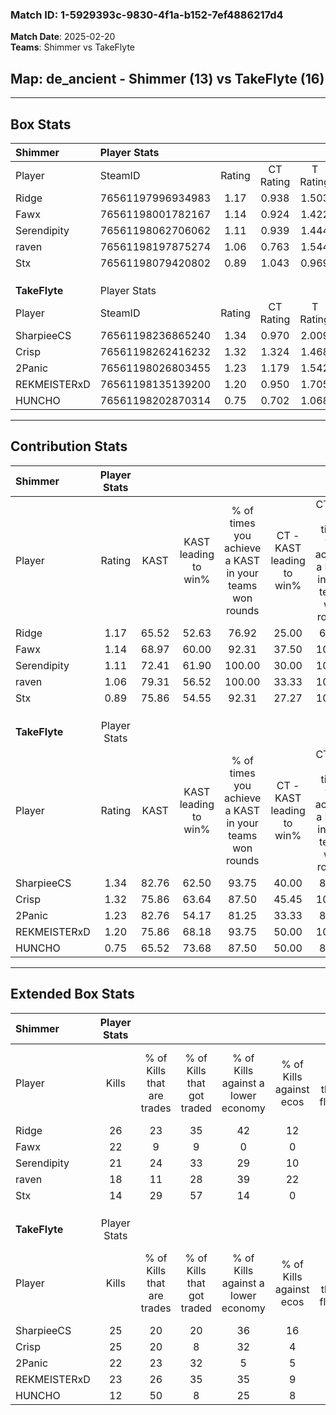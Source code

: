 ### Match ID: 1-5929393c-9830-4f1a-b152-7ef4886217d4  
**Match Date**: 2025-02-20  
**Teams**: Shimmer vs TakeFlyte  

## **Map**: de_ancient - Shimmer (13) vs TakeFlyte (16)  
---  

## Box Stats  

| **Shimmer**   | Player Stats      |        |           |          |       |      |       |         |        |      |     |
| :- | :- | :-: | :-: | :-: | :-: | :-: | :-: | :-: | :-: | :-: | :-: |
| Player        | SteamID           | Rating | CT Rating | T Rating | KAST  | ADR  | Kills | Assists | Deaths | K/D  | HS% |
| Ridge         | 76561197996934983 |  1.17  |   0.938   |  1.503   | 65.52 | 92.5 |  26   |    6    |   25   | 1.04 | 57  |
| Fawx          | 76561198001782167 |  1.14  |   0.924   |  1.422   | 68.97 | 66.3 |  22   |    7    |   17   | 1.29 | 27  |
| Serendipity   | 76561198062706062 |  1.11  |   0.939   |  1.444   | 72.41 | 89.9 |  21   |    8    |   23   | 0.91 | 57  |
| raven         | 76561198197875274 |  1.06  |   0.763   |  1.544   | 79.31 | 80.1 |  18   |    8    |   22   | 0.82 | 38  |
| Stx           | 76561198079420802 |  0.89  |   1.043   |  0.969   | 75.86 | 63.0 |  14   |    8    |   20   | 0.70 | 78  |
|               |                   |        |           |          |       |      |       |         |        |      |     |
|               |                   |        |           |          |       |      |       |         |        |      |     |
|               |                   |        |           |          |       |      |       |         |        |      |     |
| **TakeFlyte** | Player Stats      |        |           |          |       |      |       |         |        |      |     |
| Player        | SteamID           | Rating | CT Rating | T Rating | KAST  | ADR  | Kills | Assists | Deaths | K/D  | HS% |
| SharpieeCS    | 76561198236865240 |  1.34  |   0.970   |  2.009   | 82.76 | 93.3 |  25   |    5    |   21   | 1.19 | 52  |
| Crisp         | 76561198262416232 |  1.32  |   1.324   |  1.468   | 75.86 | 80.0 |  25   |   10    |   18   | 1.39 | 24  |
| 2Panic        | 76561198026803455 |  1.23  |   1.179   |  1.542   | 82.76 | 85.7 |  22   |   10    |   22   | 1.00 | 54  |
| REKMEISTERxD  | 76561198135139200 |  1.20  |   0.950   |  1.705   | 75.86 | 73.3 |  23   |    3    |   19   | 1.21 | 34  |
| HUNCHO        | 76561198202870314 |  0.75  |   0.702   |  1.068   | 65.52 | 63.8 |  12   |   10    |   21   | 0.57 | 33  |
---  

## Contribution Stats  

| **Shimmer**   | Player Stats |       |                      |                                                        |                           |                                                             |                          |                                                            |
| :- | :-: | :-: | :-: | :-: | :-: | :-: | :-: | :-: |
| Player        |    Rating    | KAST  | KAST leading to win% | % of times you achieve a KAST in your teams won rounds | CT - KAST leading to win% | CT - % of times you achieve a KAST in your teams won rounds | T - KAST leading to win% | T - % of times you achieve a KAST in your teams won rounds |
| Ridge         |     1.17     | 65.52 |        52.63         |                         76.92                          |           25.00           |                            66.67                            |          72.73           |                           80.00                            |
| Fawx          |     1.14     | 68.97 |        60.00         |                         92.31                          |           37.50           |                           100.00                            |          75.00           |                           90.00                            |
| Serendipity   |     1.11     | 72.41 |        61.90         |                         100.00                         |           30.00           |                           100.00                            |          90.91           |                           100.00                           |
| raven         |     1.06     | 79.31 |        56.52         |                         100.00                         |           33.33           |                           100.00                            |          71.43           |                           100.00                           |
| Stx           |     0.89     | 75.86 |        54.55         |                         92.31                          |           27.27           |                           100.00                            |          81.82           |                           90.00                            |
|               |              |       |                      |                                                        |                           |                                                             |                          |                                                            |
|               |              |       |                      |                                                        |                           |                                                             |                          |                                                            |
|               |              |       |                      |                                                        |                           |                                                             |                          |                                                            |
| **TakeFlyte** | Player Stats |       |                      |                                                        |                           |                                                             |                          |                                                            |
| Player        |    Rating    | KAST  | KAST leading to win% | % of times you achieve a KAST in your teams won rounds | CT - KAST leading to win% | CT - % of times you achieve a KAST in your teams won rounds | T - KAST leading to win% | T - % of times you achieve a KAST in your teams won rounds |
| SharpieeCS    |     1.34     | 82.76 |        62.50         |                         93.75                          |           40.00           |                            80.00                            |          78.57           |                           100.00                           |
| Crisp         |     1.32     | 75.86 |        63.64         |                         87.50                          |           45.45           |                           100.00                            |          81.82           |                           81.82                            |
| 2Panic        |     1.23     | 82.76 |        54.17         |                         81.25                          |           33.33           |                            80.00                            |          75.00           |                           81.82                            |
| REKMEISTERxD  |     1.20     | 75.86 |        68.18         |                         93.75                          |           50.00           |                           100.00                            |          83.33           |                           90.91                            |
| HUNCHO        |     0.75     | 65.52 |        73.68         |                         87.50                          |           50.00           |                            80.00                            |          90.91           |                           90.91                            |
---  

## Extended Box Stats  

| **Shimmer**   | Player Stats |                            |                            |                                    |                         |                              |                                 |        |                             |                                     |                          |                               |                            |
| :- | :-: | :-: | :-: | :-: | :-: | :-: | :-: | :-: | :-: | :-: | :-: | :-: | :-: |
| Player        |    Kills     | % of Kills that are trades | % of Kills that got traded | % of Kills against a lower economy | % of Kills against ecos | % of Kills that are flawless | % of Kills that are close duels | Deaths | % of Deaths that get traded | % of Deaths against a lower economy | % of Deaths against ecos | % of Deaths that are flawless | % of Deaths that are close |
| Ridge         |      26      |             23             |             35             |                 42                 |           12            |              54              |               15                |   25   |             12              |                 12                  |            4             |              56               |             0              |
| Fawx          |      22      |             9              |             9              |                 0                  |            0            |              73              |                0                |   17   |             18              |                 18                  |            0             |              82               |             6              |
| Serendipity   |      21      |             24             |             33             |                 29                 |           10            |              67              |                0                |   23   |             22              |                 13                  |            9             |              39               |             13             |
| raven         |      18      |             11             |             28             |                 39                 |           22            |              78              |               11                |   22   |             27              |                 18                  |            5             |              55               |             5              |
| Stx           |      14      |             29             |             57             |                 14                 |            0            |              43              |                0                |   20   |             30              |                 25                  |            5             |              60               |             5              |
|               |              |                            |                            |                                    |                         |                              |                                 |        |                             |                                     |                          |                               |                            |
|               |              |                            |                            |                                    |                         |                              |                                 |        |                             |                                     |                          |                               |                            |
|               |              |                            |                            |                                    |                         |                              |                                 |        |                             |                                     |                          |                               |                            |
| **TakeFlyte** | Player Stats |                            |                            |                                    |                         |                              |                                 |        |                             |                                     |                          |                               |                            |
| Player        |    Kills     | % of Kills that are trades | % of Kills that got traded | % of Kills against a lower economy | % of Kills against ecos | % of Kills that are flawless | % of Kills that are close duels | Deaths | % of Deaths that get traded | % of Deaths against a lower economy | % of Deaths against ecos | % of Deaths that are flawless | % of Deaths that are close |
| SharpieeCS    |      25      |             20             |             20             |                 36                 |           16            |              48              |                8                |   21   |             33              |                 14                  |            0             |              52               |             0              |
| Crisp         |      25      |             20             |             8              |                 32                 |            4            |              64              |                0                |   18   |             22              |                  6                  |            0             |              67               |             11             |
| 2Panic        |      22      |             23             |             32             |                 5                  |            5            |              50              |                5                |   22   |             32              |                 23                  |            5             |              68               |             14             |
| REKMEISTERxD  |      23      |             26             |             35             |                 35                 |            9            |              65              |                0                |   19   |             32              |                 21                  |            5             |              79               |             0              |
| HUNCHO        |      12      |             50             |             8              |                 25                 |            8            |              50              |               25                |   21   |             33              |                 19                  |            0             |              52               |             5              |
